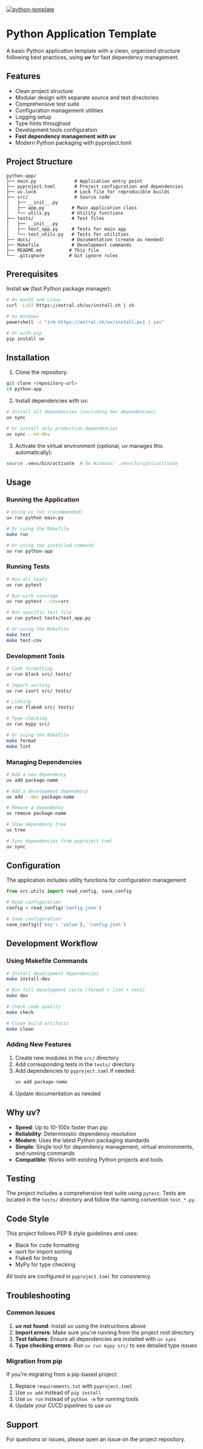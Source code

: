 [![python-template](https://github.com/car7oskdr/python-template/actions/workflows/python_template.yml/badge.svg)](https://github.com/car7oskdr/python-template/actions/workflows/python_template.yml)

# Python Application Template

A basic Python application template with a clean, organized structure following best practices, using **uv** for fast dependency management.

## Features

- Clean project structure
- Modular design with separate source and test directories
- Comprehensive test suite
- Configuration management utilities
- Logging setup
- Type hints throughout
- Development tools configuration
- **Fast dependency management with uv**
- Modern Python packaging with pyproject.toml

## Project Structure

```
python-app/
├── main.py              # Application entry point
├── pyproject.toml       # Project configuration and dependencies
├── uv.lock              # Lock file for reproducible builds
├── src/                 # Source code
│   ├── __init__.py
│   ├── app.py          # Main application class
│   └── utils.py        # Utility functions
├── tests/              # Test files
│   ├── __init__.py
│   ├── test_app.py     # Tests for main app
│   └── test_utils.py   # Tests for utilities
├── docs/               # Documentation (create as needed)
├── Makefile            # Development commands
├── README.md          # This file
└── .gitignore         # Git ignore rules
```

## Prerequisites

Install **uv** (fast Python package manager):
```bash
# On macOS and Linux
curl -LsSf https://astral.sh/uv/install.sh | sh

# On Windows
powershell -c "irm https://astral.sh/uv/install.ps1 | iex"

# Or with pip
pip install uv
```

## Installation

1. Clone the repository:
```bash
git clone <repository-url>
cd python-app
```

2. Install dependencies with uv:
```bash
# Install all dependencies (including dev dependencies)
uv sync

# Or install only production dependencies
uv sync --no-dev
```

3. Activate the virtual environment (optional, uv manages this automatically):
```bash
source .venv/bin/activate  # On Windows: .venv\Scripts\activate
```

## Usage

### Running the Application

```bash
# Using uv run (recommended)
uv run python main.py

# Or using the Makefile
make run

# Or using the installed command
uv run python-app
```

### Running Tests

```bash
# Run all tests
uv run pytest

# Run with coverage
uv run pytest --cov=src

# Run specific test file
uv run pytest tests/test_app.py

# Or using the Makefile
make test
make test-cov
```

### Development Tools

```bash
# Code formatting
uv run black src/ tests/

# Import sorting
uv run isort src/ tests/

# Linting
uv run flake8 src/ tests/

# Type checking
uv run mypy src/

# Or using the Makefile
make format
make lint
```

### Managing Dependencies

```bash
# Add a new dependency
uv add package-name

# Add a development dependency
uv add --dev package-name

# Remove a dependency
uv remove package-name

# Show dependency tree
uv tree

# Sync dependencies from pyproject.toml
uv sync
```

## Configuration

The application includes utility functions for configuration management:

```python
from src.utils import read_config, save_config

# Read configuration
config = read_config('config.json')

# Save configuration
save_config({'key': 'value'}, 'config.json')
```

## Development Workflow

### Using Makefile Commands

```bash
# Install development dependencies
make install-dev

# Run full development cycle (format + lint + test)
make dev

# Check code quality
make check

# Clean build artifacts
make clean
```

### Adding New Features

1. Create new modules in the `src/` directory
2. Add corresponding tests in the `tests/` directory
3. Add dependencies to `pyproject.toml` if needed:
   ```bash
   uv add package-name
   ```
4. Update documentation as needed

## Why uv?

- **Speed**: Up to 10-100x faster than pip
- **Reliability**: Deterministic dependency resolution
- **Modern**: Uses the latest Python packaging standards
- **Simple**: Single tool for dependency management, virtual environments, and running commands
- **Compatible**: Works with existing Python projects and tools

## Testing

The project includes a comprehensive test suite using `pytest`. Tests are located in the `tests/` directory and follow the naming convention `test_*.py`.

## Code Style

This project follows PEP 8 style guidelines and uses:
- Black for code formatting
- isort for import sorting
- Flake8 for linting
- MyPy for type checking

All tools are configured in `pyproject.toml` for consistency.

## Troubleshooting

### Common Issues

1. **uv not found**: Install uv using the instructions above
2. **Import errors**: Make sure you're running from the project root directory
3. **Test failures**: Ensure all dependencies are installed with `uv sync`
4. **Type checking errors**: Run `uv run mypy src/` to see detailed type issues

### Migration from pip

If you're migrating from a pip-based project:
1. Replace `requirements.txt` with `pyproject.toml`
2. Use `uv add` instead of `pip install`
3. Use `uv run` instead of `python -m` for running tools
4. Update your CI/CD pipelines to use uv

## Support

For questions or issues, please open an issue on the project repository. 